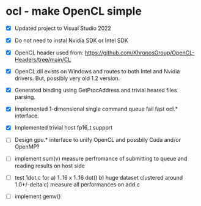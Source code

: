 # ocl - make OpenCL simple

- [x] Updated project to Visual Studio 2022
- [x] Do not need to instal Nvidia SDK or Intel SDK
- [x] OpenCL header used from: 
   https://github.com/KhronosGroup/OpenCL-Headers/tree/main/CL
- [x] OpenCL.dll exists on Windows and routes to both Intel and Nvidia drivers. But, possibly very old 1.2 version.
- [x] Generated binding using GetProcAddress and trivial heared files parsing.
- [x] Implemented 1-dimensional single command queue fail fast ocl.* interface.
- [x] Implemented trivial host fp16_t support
- [ ] Design gpu.* interface to unify OpenCL and possbily Cuda and/or OpenMP?
- [ ] implement sum(v) measure perfromance of submitting to queue and reading results on host side
- [ ] test 1dot.c for a) 1..16 x 1..16 dot() b) huge dataset clustered around 1.0+/-delta c) measure all performances on add.c 
- [ ] implement gemv()

